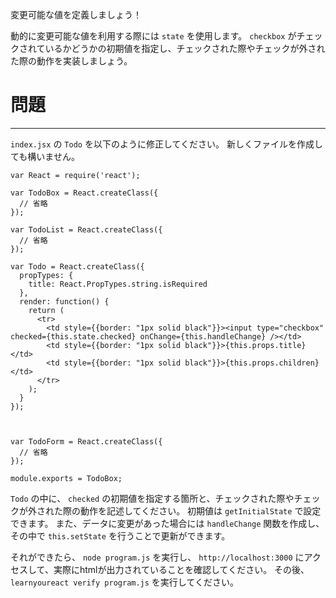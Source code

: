 変更可能な値を定義しましょう！

動的に変更可能な値を利用する際には `state` を使用します。
`checkbox` がチェックされているかどうかの初期値を指定し、チェックされた際やチェックが外された際の動作を実装しましょう。

# 問題
---

`index.jsx` の `Todo` を以下のように修正してください。
新しくファイルを作成しても構いません。


```
var React = require('react');

var TodoBox = React.createClass({
  // 省略
});

var TodoList = React.createClass({
  // 省略
});

var Todo = React.createClass({
  propTypes: {
    title: React.PropTypes.string.isRequired     
  },
  render: function() {
    return (
      <tr>
        <td style={{border: "1px solid black"}}><input type="checkbox" checked={this.state.checked} onChange={this.handleChange} /></td>
        <td style={{border: "1px solid black"}}>{this.props.title}</td>
        <td style={{border: "1px solid black"}}>{this.props.children}</td>
      </tr>
    );
  }
});



var TodoForm = React.createClass({
  // 省略
});

module.exports = TodoBox;
```

`Todo` の中に、 `checked` の初期値を指定する箇所と、チェックされた際やチェックが外された際の動作を記述してください。
初期値は `getInitialState` で設定できます。
また、データに変更があった場合には `handleChange` 関数を作成し、その中で `this.setState` を行うことで更新ができます。


それができたら、 `node program.js` を実行し、 `http://localhost:3000` にアクセスして、実際にhtmlが出力されていることを確認してください。
その後、 `learnyoureact verify program.js` を実行してください。
